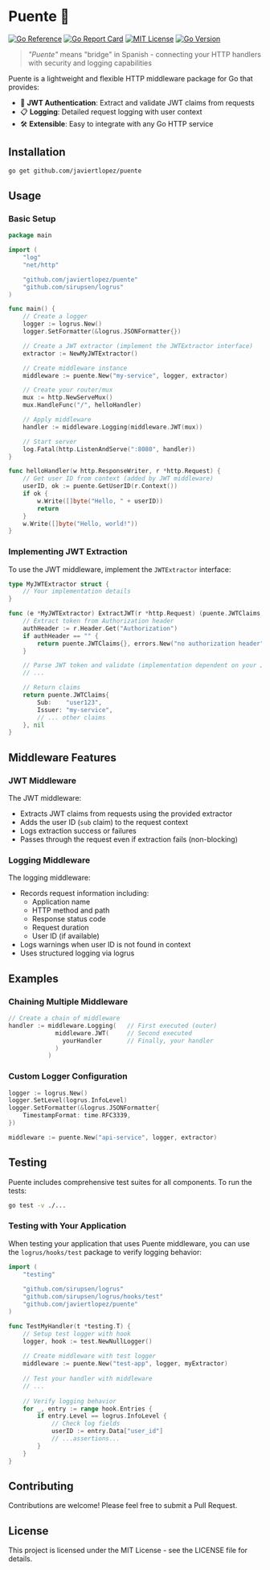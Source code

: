 # Puente 🌉

[![Go Reference](https://pkg.go.dev/badge/github.com/javiertlopez/puente.svg)](https://pkg.go.dev/github.com/javiertlopez/puente)
[![Go Report Card](https://goreportcard.com/badge/github.com/javiertlopez/puente)](https://goreportcard.com/report/github.com/javiertlopez/puente)
[![MIT License](https://img.shields.io/github/license/javiertlopez/puente)](https://github.com/javiertlopez/puente/blob/main/LICENSE)
[![Go Version](https://img.shields.io/github/go-mod/go-version/javiertlopez/puente)](https://github.com/javiertlopez/puente/blob/main/go.mod)

> *"Puente"* means "bridge" in Spanish - connecting your HTTP handlers with security and logging capabilities

Puente is a lightweight and flexible HTTP middleware package for Go that provides:

- 🔑 **JWT Authentication**: Extract and validate JWT claims from requests
- 📋 **Logging**: Detailed request logging with user context
- 🛠️ **Extensible**: Easy to integrate with any Go HTTP service

## Installation

```bash
go get github.com/javiertlopez/puente
```

## Usage

### Basic Setup

```go
package main

import (
    "log"
    "net/http"

    "github.com/javiertlopez/puente"
    "github.com/sirupsen/logrus"
)

func main() {
    // Create a logger
    logger := logrus.New()
    logger.SetFormatter(&logrus.JSONFormatter{})

    // Create a JWT extractor (implement the JWTExtractor interface)
    extractor := NewMyJWTExtractor()

    // Create middleware instance
    middleware := puente.New("my-service", logger, extractor)

    // Create your router/mux
    mux := http.NewServeMux()
    mux.HandleFunc("/", helloHandler)

    // Apply middleware
    handler := middleware.Logging(middleware.JWT(mux))

    // Start server
    log.Fatal(http.ListenAndServe(":8080", handler))
}

func helloHandler(w http.ResponseWriter, r *http.Request) {
    // Get user ID from context (added by JWT middleware)
    userID, ok := puente.GetUserID(r.Context())
    if ok {
        w.Write([]byte("Hello, " + userID))
        return
    }
    w.Write([]byte("Hello, world!"))
}
```

### Implementing JWT Extraction

To use the JWT middleware, implement the `JWTExtractor` interface:

```go
type MyJWTExtractor struct {
    // Your implementation details
}

func (e *MyJWTExtractor) ExtractJWT(r *http.Request) (puente.JWTClaims, error) {
    // Extract token from Authorization header
    authHeader := r.Header.Get("Authorization")
    if authHeader == "" {
        return puente.JWTClaims{}, errors.New("no authorization header")
    }

    // Parse JWT token and validate (implementation dependent on your JWT library)
    // ...

    // Return claims
    return puente.JWTClaims{
        Sub:    "user123",
        Issuer: "my-service",
        // ... other claims
    }, nil
}
```

## Middleware Features

### JWT Middleware

The JWT middleware:
- Extracts JWT claims from requests using the provided extractor
- Adds the user ID (`sub` claim) to the request context
- Logs extraction success or failures
- Passes through the request even if extraction fails (non-blocking)

### Logging Middleware

The logging middleware:
- Records request information including:
  - Application name
  - HTTP method and path
  - Response status code
  - Request duration
  - User ID (if available)
- Logs warnings when user ID is not found in context
- Uses structured logging via logrus

## Examples

### Chaining Multiple Middleware

```go
// Create a chain of middleware
handler := middleware.Logging(   // First executed (outer)
             middleware.JWT(     // Second executed
               yourHandler       // Finally, your handler
             )
           )
```

### Custom Logger Configuration

```go
logger := logrus.New()
logger.SetLevel(logrus.InfoLevel)
logger.SetFormatter(&logrus.JSONFormatter{
    TimestampFormat: time.RFC3339,
})

middleware := puente.New("api-service", logger, extractor)
```

## Testing

Puente includes comprehensive test suites for all components. To run the tests:

```bash
go test -v ./...
```

### Testing with Your Application

When testing your application that uses Puente middleware, you can use the `logrus/hooks/test` package to verify logging behavior:

```go
import (
    "testing"
    
    "github.com/sirupsen/logrus"
    "github.com/sirupsen/logrus/hooks/test"
    "github.com/javiertlopez/puente"
)

func TestMyHandler(t *testing.T) {
    // Setup test logger with hook
    logger, hook := test.NewNullLogger()
    
    // Create middleware with test logger
    middleware := puente.New("test-app", logger, myExtractor)
    
    // Test your handler with middleware
    // ...
    
    // Verify logging behavior
    for _, entry := range hook.Entries {
        if entry.Level == logrus.InfoLevel {
            // Check log fields
            userID := entry.Data["user_id"]
            // ...assertions...
        }
    }
}
```

## Contributing

Contributions are welcome! Please feel free to submit a Pull Request.

## License

This project is licensed under the MIT License - see the LICENSE file for details.

